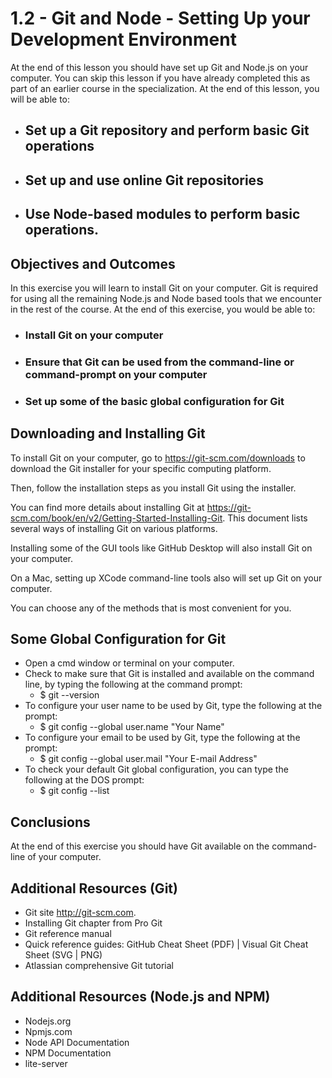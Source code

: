 # 1.2 - Git and Node - Setting Up your Development Environment

At the end of this lesson you should have set up Git and Node.js on your computer. You can skip this lesson if you have already completed this as part of an earlier course in the specialization. At the end of this lesson, you will be able to:

- ## Set up a Git repository and perform basic Git operations

- ## Set up and use online Git repositories

- ## Use Node-based modules to perform basic operations.

## Objectives and Outcomes
In this exercise you will learn to install Git on your computer. Git is required for using all the remaining Node.js and Node based tools that we encounter in the rest of the course. At the end of this exercise, you would be able to:

- ### Install Git on your computer

- ### Ensure that Git can be used from the command-line or command-prompt on your computer

- ### Set up some of the basic global configuration for Git

## Downloading and Installing Git
To install Git on your computer, go to https://git-scm.com/downloads to download the Git installer for your specific computing platform.

Then, follow the installation steps as you install Git using the installer.

You can find more details about installing Git at https://git-scm.com/book/en/v2/Getting-Started-Installing-Git. This document lists several ways of installing Git on various platforms.

Installing some of the GUI tools like GitHub Desktop will also install Git on your computer.

On a Mac, setting up XCode command-line tools also will set up Git on your computer.

You can choose any of the methods that is most convenient for you.

## Some Global Configuration for Git
- Open a cmd window or terminal on your computer.
- Check to make sure that Git is installed and available on the command line, by typing the following at the command prompt:
  - $ git --version
- To configure your user name to be used by Git, type the following at the prompt:
  - $ git config --global user.name "Your Name"
- To configure your email to be used by Git, type the following at the prompt:
  - $ git config --global user.mail "Your E-mail Address"
- To check your default Git global configuration, you can type the following at the DOS prompt:
  - $ git config --list

## Conclusions
At the end of this exercise you should have Git available on the command-line of your computer.

## Additional Resources (Git)
  -	Git site http://git-scm.com.
  -	Installing Git chapter from Pro Git
  -	Git reference manual
  -	Quick reference guides: GitHub Cheat Sheet (PDF) | Visual Git Cheat Sheet (SVG | PNG)
  -	Atlassian comprehensive Git tutorial

## Additional Resources (Node.js and NPM)
  -	Nodejs.org
  -	Npmjs.com
  -	Node API Documentation
  -	NPM Documentation
  -	lite-server
  
